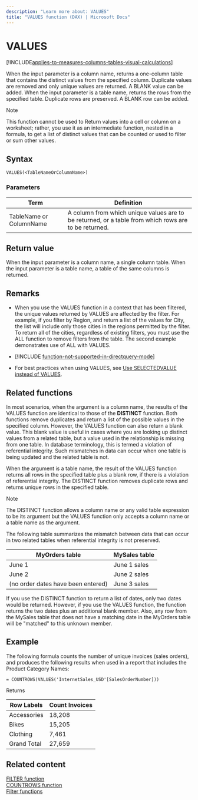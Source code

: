 ```yaml
---
description: "Learn more about: VALUES"
title: "VALUES function (DAX) | Microsoft Docs"
---
```

# VALUES

[!INCLUDE[applies-to-measures-columns-tables-visual-calculations](includes/applies-to-measures-columns-tables-visual-calculations.md)]

When the input parameter is a column name, returns a one-column table that contains the distinct values from the specified column. Duplicate values are removed and only unique values are returned. A BLANK value can be added. When the input parameter is a table name, returns the rows from the specified table. Duplicate rows are preserved. A BLANK row can be added.  
  
> [!NOTE]  
> This function cannot be used to Return values into a cell or column on a worksheet; rather, you use it as an intermediate function, nested in a formula, to get a list of distinct values that can be counted or used to filter or sum other values.  
  
## Syntax  
  
```dax
VALUES(<TableNameOrColumnName>)  
```
  
### Parameters
  
|Term|Definition|  
|--------|--------------|  
|TableName or ColumnName|A column from which unique values are to be returned, or a table from which rows are to be returned.|  
  
## Return value

When the input parameter is a column name, a single column table. When the input parameter is a table name, a table of the same columns is returned.
  
## Remarks

- When you use the VALUES function in a context that has been filtered, the unique values returned by VALUES are affected by the filter. For example, if you filter by Region, and return a list of the values for City, the list will include only those cities in the regions permitted by the filter. To return all of the cities, regardless of existing filters, you must use the ALL function to remove filters from the table. The second example demonstrates use of ALL with VALUES.  
  
- [!INCLUDE [function-not-supported-in-directquery-mode](includes/function-not-supported-in-directquery-mode.md)]

- For best practices when using VALUES, see [Use SELECTEDVALUE instead of VALUES](best-practices/dax-selectedvalue.md).

## Related functions

In most scenarios, when the argument is a column name, the results of the VALUES function are identical to those of the **DISTINCT** function. Both functions remove duplicates and return a list of the possible values in the specified column. However, the VALUES function can also return a blank value. This blank value is useful in cases where you are looking up distinct values from a related table, but a value used in the relationship is missing from one table. In database terminology, this is termed a violation of referential integrity. Such mismatches in data can occur when one table is being updated and the related table is not. 

When the argument is a table name, the result of the VALUES function returns all rows in the specified table plus a blank row, if there is a violation of referential integrity. The DISTINCT function removes duplicate rows and returns unique rows in the specified table.

>[!NOTE]  
> The DISTINCT function allows a column name or any valid table expression to be its argument but the VALUES function only accepts a column name or a table name as the argument.

The following table summarizes the mismatch between data that can occur in two related tables when referential integrity is not preserved.  
  
|MyOrders table|MySales table|  
|------------------|-----------------|  
|June 1|June 1 sales|  
|June 2|June 2 sales|  
|(no order dates have been entered)|June 3 sales|  
  
If you use the DISTINCT function to return a list of dates, only two dates would be returned. However, if you use the VALUES function, the function returns the two dates plus an additional blank member. Also, any row from the MySales table that does not have a matching date in the MyOrders table will be "matched" to this unknown member.  
  
## Example

The following formula counts the number of unique invoices (sales orders), and produces the following results when used in a report that includes the Product Category Names:  

```dax
= COUNTROWS(VALUES('InternetSales_USD'[SalesOrderNumber]))  
```

Returns
  
|Row Labels|Count Invoices|  
|--------------|------------------|  
|Accessories|18,208|  
|Bikes|15,205|  
|Clothing|7,461|  
|Grand Total|27,659|  

## Related content

[FILTER function](filter-function-dax.md)  
[COUNTROWS function](countrows-function-dax.md)  
[Filter functions](filter-functions-dax.md)  
